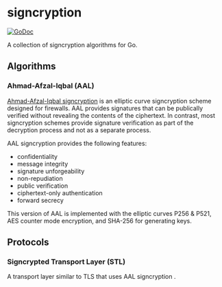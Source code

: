 # signcryption

[![GoDoc](https://godoc.org/github.com/DavidHuie/signcryption?status.svg)](https://godoc.org/github.com/DavidHuie/signcryption)

A collection of signcryption algorithms for Go.

## Algorithms

### Ahmad-Afzal-Iqbal (AAL)

[Ahmad-Afzal-Iqbal
signcryption](http://ieeexplore.ieee.org/document/6725326/) is an
elliptic curve signcryption scheme designed for firewalls. AAL
provides signatures that can be publically verified without revealing
the contents of the ciphertext. In contrast, most signcryption schemes
provide signature verification as part of the decryption process and
not as a separate process.

AAL signcryption provides the following features:
- confidentiality
- message integrity
- signature unforgeability
- non-repudiation
- public verification
- ciphertext-only authentication
- forward secrecy

This version of AAL is implemented with the elliptic curves P256 &
P521, AES counter mode encryption, and SHA-256 for generating keys.

## Protocols

### Signcrypted Transport Layer (STL)

A transport layer similar to TLS that uses AAL signcryption .
